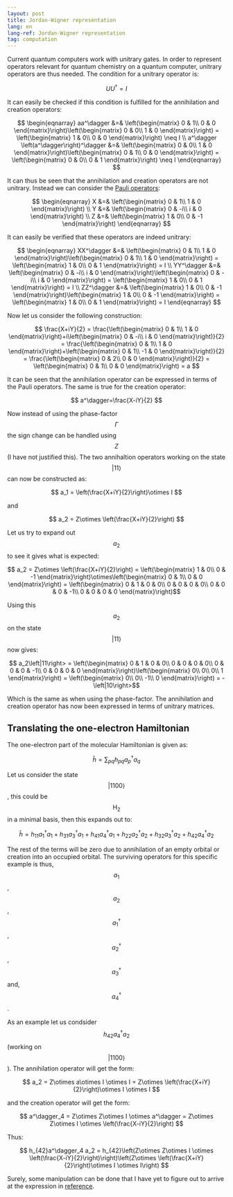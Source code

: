 ```yaml
---
layout: post
title: Jordan-Wigner representation
lang: en
lang-ref: Jordan-Wigner representation
tag: computation
---
```


Current quantum computers work with unitrary gates.
In order to represent operators relevant for quantum chemistry on a quantum computer, unitrary operators are thus needed.
The condition for a unitrary operator is:

$$ UU^\dagger = I $$

It can easily be checked if this condition is fulfilled for the annihilation and creation operators:

$$ \begin{eqnarray}
aa^\dagger &=& \left(\begin{matrix}
0 & 1\\
0 & 0
\end{matrix}\right)\left(\begin{matrix}
0 & 0\\
1 & 0
\end{matrix}\right) = \left(\begin{matrix}
1 & 0\\
0 & 0
\end{matrix}\right) \neq I \\
a^\dagger \left(a^\dagger\right)^\dagger &=& \left(\begin{matrix}
0 & 0\\
1 & 0
\end{matrix}\right)\left(\begin{matrix}
0 & 1\\
0 & 0
\end{matrix}\right) = \left(\begin{matrix}
0 & 0\\
0 & 1
\end{matrix}\right) \neq I
\end{eqnarray} $$

It can thus be seen that the annihilation and creation operators are not unitrary.
Instead we can consider the [Pauli operators](https://en.wikipedia.org/wiki/Pauli_matrices):

$$ \begin{eqnarray}
X &=& \left(\begin{matrix}
0 & 1\\
1 & 0
\end{matrix}\right) \\
Y &=& \left(\begin{matrix}
0 & -i\\
i & 0
\end{matrix}\right) \\
Z &=& \left(\begin{matrix}
1 & 0\\
0 & -1
\end{matrix}\right)
\end{eqnarray} $$

It can easily be verified that these operators are indeed unitrary:

$$ \begin{eqnarray}
XX^\dagger &=& \left(\begin{matrix}
0 & 1\\
1 & 0
\end{matrix}\right)\left(\begin{matrix}
0 & 1\\
1 & 0
\end{matrix}\right) = \left(\begin{matrix}
1 & 0\\
0 & 1
\end{matrix}\right) = I \\
YY^\dagger &=& \left(\begin{matrix}
0 & -i\\
i & 0
\end{matrix}\right)\left(\begin{matrix}
0 & -i\\
i & 0
\end{matrix}\right) = \left(\begin{matrix}
1 & 0\\
0 & 1
\end{matrix}\right) = I \\
ZZ^\dagger &=& \left(\begin{matrix}
1 & 0\\
0 & -1
\end{matrix}\right)\left(\begin{matrix}
1 & 0\\
0 & -1
\end{matrix}\right) = \left(\begin{matrix}
1 & 0\\
0 & 1
\end{matrix}\right) = I
\end{eqnarray} $$

Now let us consider the following construction:

$$ \frac{X+iY}{2} = \frac{\left(\begin{matrix}
0 & 1\\
1 & 0
\end{matrix}\right)+i\left(\begin{matrix}
0 & -i\\
i & 0
\end{matrix}\right)}{2} = \frac{\left(\begin{matrix}
0 & 1\\
1 & 0
\end{matrix}\right)+\left(\begin{matrix}
0 & 1\\
-1 & 0
\end{matrix}\right)}{2} = \frac{\left(\begin{matrix}
0 & 2\\
0 & 0
\end{matrix}\right)}{2} = \left(\begin{matrix}
0 & 1\\
0 & 0
\end{matrix}\right) = a $$

It can be seen that the annihilation operator can be expressed in terms of the Pauli operators.
The same is true for the creation operator:

$$ a^\dagger=\frac{X-iY}{2} $$

Now instead of using the phase-factor $$\Gamma$$ the sign change can be handled using $$Z$$ (I have not justified this).
The two annihaltion operators working on the state $$\left|11\right>$$ can now be constructed as:

$$ a_1 = \left(\frac{X+iY}{2}\right)\otimes I $$

and

$$ a_2 = Z\otimes \left(\frac{X+iY}{2}\right) $$

Let us try to expand out $$a_2$$ to see it gives what is expected:

$$ a_2 = Z\otimes \left(\frac{X+iY}{2}\right) = \left(\begin{matrix}
1 & 0\\
0 & -1
\end{matrix}\right)\otimes\left(\begin{matrix}
0 & 1\\
0 & 0
\end{matrix}\right) = \left(\begin{matrix}
0 & 1 & 0 & 0\\
0 & 0 & 0 & 0\\
0 & 0 & 0 & -1\\
0 & 0 & 0 & 0
\end{matrix}\right)$$

Using this $$a_2$$ on the state
$$\left|11\right>$$ now gives:

$$ a_2\left|11\right> = \left(\begin{matrix}
0 & 1 & 0 & 0\\
0 & 0 & 0 & 0\\
0 & 0 & 0 & -1\\
0 & 0 & 0 & 0
\end{matrix}\right)\left(\begin{matrix}
0\\
0\\
0\\
1
\end{matrix}\right) = \left(\begin{matrix}
0\\
0\\
-1\\
0
\end{matrix}\right) = -\left|10\right>$$

Which is the same as when using the phase-factor.
The annihilation and creation operator has now been expressed in terms of unitrary matrices.

## Translating the one-electron Hamiltonian

The one-electron part of the molecular Hamiltonian is given as:

$$ \hat{h} = \sum_{pq}h_{pq}a^\dagger_p a_q $$

Let us consider the state $$\left|1100\right>$$,
this could be $$\mathrm{H}_2$$ in a minimal basis, then this expands out to:

$$ \hat{h} = h_{11}a^\dagger_1 a_1 + h_{31}a^\dagger_3 a_1  + h_{41}a^\dagger_4 a_1 + h_{22}a^\dagger_2 a_2 + h_{32}a^\dagger_3 a_2  + h_{42}a^\dagger_4 a_2 $$

The rest of the terms will be zero due to annihilation of an empty orbital or creation into an occupied orbital.
The surviving operators for this specific example is thus, $$a_1$$, $$a_2$$, $$a^\dagger_1$$, $$a^\dagger_2$$, $$a^\dagger_3$$ and, $$a^\dagger_4$$.

As an example let us condsider $$h_{42}a^\dagger_4 a_2$$ (working on $$\left|1100\right>$$).
The annihilation operator will get the form:

$$ a_2 = Z\otimes a\otimes I \otimes I = Z\otimes \left(\frac{X+iY}{2}\right)\otimes I \otimes I $$

and the creation operator will get the form:

$$ a^\dagger_4 = Z\otimes Z\otimes I \otimes a^\dagger = Z\otimes Z\otimes I \otimes \left(\frac{X-iY}{2}\right) $$

Thus:

$$ h_{42}a^\dagger_4 a_2 = h_{42}\left(Z\otimes Z\otimes I \otimes \left(\frac{X-iY}{2}\right)\right)\left(Z\otimes \left(\frac{X+iY}{2}\right)\otimes I \otimes I\right) $$

Surely, some manipulation can be done that I have yet to figure out to arrive at the expression in [reference](https://learn.microsoft.com/en-us/azure/quantum/user-guide/libraries/chemistry/concepts/jordan-wigner).
